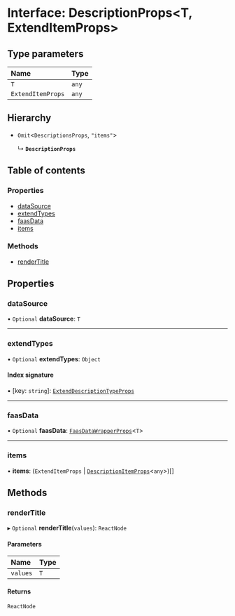# Interface: DescriptionProps<T, ExtendItemProps\>

## Type parameters

| Name | Type |
| :------ | :------ |
| `T` | `any` |
| `ExtendItemProps` | `any` |

## Hierarchy

- `Omit`<`DescriptionsProps`, ``"items"``\>

  ↳ **`DescriptionProps`**

## Table of contents

### Properties

- [dataSource](DescriptionProps.md#datasource)
- [extendTypes](DescriptionProps.md#extendtypes)
- [faasData](DescriptionProps.md#faasdata)
- [items](DescriptionProps.md#items)

### Methods

- [renderTitle](DescriptionProps.md#rendertitle)

## Properties

### dataSource

• `Optional` **dataSource**: `T`

___

### extendTypes

• `Optional` **extendTypes**: `Object`

#### Index signature

▪ [key: `string`]: [`ExtendDescriptionTypeProps`](ExtendDescriptionTypeProps.md)

___

### faasData

• `Optional` **faasData**: [`FaasDataWrapperProps`](FaasDataWrapperProps.md)<`T`\>

___

### items

• **items**: (`ExtendItemProps` \| [`DescriptionItemProps`](DescriptionItemProps.md)<`any`\>)[]

## Methods

### renderTitle

▸ `Optional` **renderTitle**(`values`): `ReactNode`

#### Parameters

| Name | Type |
| :------ | :------ |
| `values` | `T` |

#### Returns

`ReactNode`
